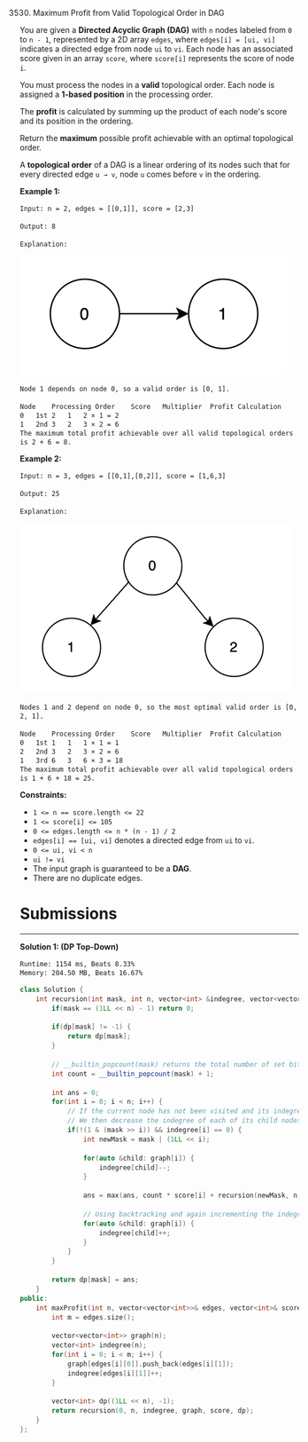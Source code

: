 3530. Maximum Profit from Valid Topological Order in DAG

You are given a **Directed Acyclic Graph (DAG)** with `n` nodes labeled from `0` to `n - 1`, represented by a 2D array `edges`, where `edges[i] = [ui, vi]` indicates a directed edge from node `ui` to `vi`. Each node has an associated score given in an array `score`, where `score[i]` represents the score of node `i`.

You must process the nodes in a **valid** topological order. Each node is assigned a **1-based position** in the processing order.

The **profit** is calculated by summing up the product of each node's score and its position in the ordering.

Return the **maximum** possible profit achievable with an optimal topological order.

A **topological order** of a DAG is a linear ordering of its nodes such that for every directed edge `u → v`, node `u` comes before `v` in the ordering.

 

**Example 1:**
```
Input: n = 2, edges = [[0,1]], score = [2,3]

Output: 8

Explanation:
```
![3530_screenshot-2025-03-11-at-021131.png](img/3530_screenshot-2025-03-11-at-021131.png)
```
Node 1 depends on node 0, so a valid order is [0, 1].

Node	Processing Order	Score	Multiplier	Profit Calculation
0	1st	2	1	2 × 1 = 2
1	2nd	3	2	3 × 2 = 6
The maximum total profit achievable over all valid topological orders is 2 + 6 = 8.
```

**Example 2:**
```
Input: n = 3, edges = [[0,1],[0,2]], score = [1,6,3]

Output: 25

Explanation:
```
![3530_screenshot-2025-03-11-at-023558.png](img/3530_screenshot-2025-03-11-at-023558.png)
```
Nodes 1 and 2 depend on node 0, so the most optimal valid order is [0, 2, 1].

Node	Processing Order	Score	Multiplier	Profit Calculation
0	1st	1	1	1 × 1 = 1
2	2nd	3	2	3 × 2 = 6
1	3rd	6	3	6 × 3 = 18
The maximum total profit achievable over all valid topological orders is 1 + 6 + 18 = 25.
```
 

**Constraints:**

* `1 <= n == score.length <= 22`
* `1 <= score[i] <= 105`
* `0 <= edges.length <= n * (n - 1) / 2`
* `edges[i] == [ui, vi]` denotes a directed edge from `ui` to `vi`.
* `0 <= ui, vi < n`
* `ui != vi`
* The input graph is guaranteed to be a **DAG**.
* There are no duplicate edges.

# Submissions
---
**Solution 1: (DP Top-Down)**
```
Runtime: 1154 ms, Beats 8.33%
Memory: 204.50 MB, Beats 16.67%
```
```c++
class Solution {
    int recursion(int mask, int n, vector<int> &indegree, vector<vector<int>> &graph, vector<int> &score, vector<int> &dp) {
        if(mask == (1LL << n) - 1) return 0;  

        if(dp[mask] != -1) {
            return dp[mask];
        }  

        // __builtin_popcount(mask) returns the total number of set bits in mask, which represents the current position in the ordering.
        int count = __builtin_popcount(mask) + 1;

        int ans = 0;
        for(int i = 0; i < n; i++) {
            // If the current node has not been visited and its indegree is 0 (following Kahn's Algorithm for Topological Sort), 
            // We then decrease the indegree of each of its child nodes by one.
            if(!(1 & (mask >> i)) && indegree[i] == 0) {
                int newMask = mask | (1LL << i);
                
                for(auto &child: graph[i]) {
                    indegree[child]--;
                }
                
                ans = max(ans, count * score[i] + recursion(newMask, n, indegree, graph, score, dp));

                // Using backtracking and again incrementing the indegree of each of its child nodes by one.
                for(auto &child: graph[i]) {
                    indegree[child]++;
                }
            }
        }

        return dp[mask] = ans;
    }
public:
    int maxProfit(int n, vector<vector<int>>& edges, vector<int>& score) {
        int m = edges.size();
        
        vector<vector<int>> graph(n);
        vector<int> indegree(n);
        for(int i = 0; i < m; i++) {
            graph[edges[i][0]].push_back(edges[i][1]);
            indegree[edges[i][1]]++;
        }
        
        vector<int> dp((1LL << n), -1);
        return recursion(0, n, indegree, graph, score, dp);
    }
};
```
